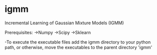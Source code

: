 # igmm
Incremental Learning of Gaussian Mixture Models (IGMM)

Prerequisites:
  ->Numpy
  ->Scipy
  ->Sklearn
 
-To execute the executable files add the igmm directory to your python path, or otherwise, move the executables to the parent directory 'igmm'
